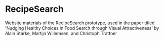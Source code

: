 # RecipeSearch
Website materials of the RecipeSearch prototype, used in the paper titled 'Nudging Healthy Choices in Food Search through Visual Attractiveness' by Alain Starke, Martijn Willemsen, and Christoph Trattner
